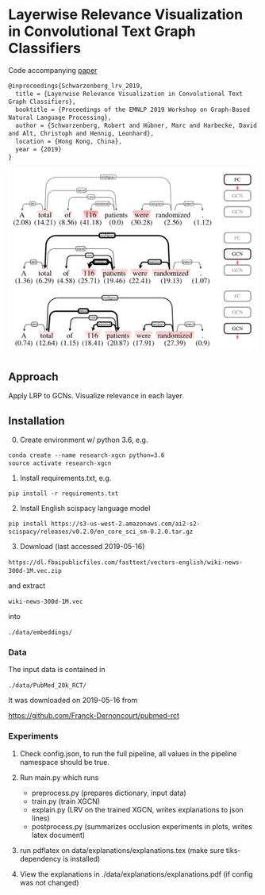# Layerwise Relevance Visualization in Convolutional Text Graph Classifiers 
Code accompanying [paper](https://arxiv.org/pdf/1909.10911.pdf)
```
@inproceedings{Schwarzenberg_lrv_2019,
  title = {Layerwise Relevance Visualization in Convolutional Text Graph Classifiers},
  booktitle = {Proceedings of the EMNLP 2019 Workshop on Graph-Based Natural Language Processing},
  author = {Schwarzenberg, Robert and Hübner, Marc and Harbecke, David and Alt, Christoph and Hennig, Leonhard},
  location = {Hong Kong, China},
  year = {2019}
}
```
![screenshot](https://github.com/DFKI-NLP/lrv/blob/master/data/explanations/lrv.png)
## Approach

Apply LRP to GCNs. Visualize relevance in each layer.

## Installation 
0. Create environment w/ python 3.6, e.g. 
```
conda create --name research-xgcn python=3.6
source activate research-xgcn
```

1. Install requirements.txt, e.g. 

```
pip install -r requirements.txt 
```

2. Install English scispacy language model

```
pip install https://s3-us-west-2.amazonaws.com/ai2-s2-scispacy/releases/v0.2.0/en_core_sci_sm-0.2.0.tar.gz
```

3. Download (last accessed 2019-05-16)

```https://dl.fbaipublicfiles.com/fasttext/vectors-english/wiki-news-300d-1M.vec.zip```

and extract

```wiki-news-300d-1M.vec```

into 

```./data/embeddings/``` 

### Data

The input data is contained in 

```./data/PubMed_20k_RCT/```  

It was downloaded on 2019-05-16 from 

https://github.com/Franck-Dernoncourt/pubmed-rct

### Experiments 
1. Check config.json, to run the full pipeline, all values in the pipeline namespace should be true.
2. Run main.py which runs 
    - preprocess.py (prepares dictionary, input data)
    - train.py (train XGCN)
    - explain.py (LRV on the trained XGCN, writes explanations to json lines)
    - postprocess.py (summarizes occlusion experiments in plots, writes latex document)

3. run pdflatex on data/explanations/explanations.tex (make sure tiks-dependency is installed)
4. View the explanations in ./data/explanations/explanations.pdf (if config was not changed)




